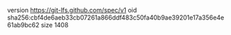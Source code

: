 version https://git-lfs.github.com/spec/v1
oid sha256:cbf4de6aeb33cb07261a866ddf483c50fa40b9ae39201e17a356e4e61ab9bc62
size 1408

